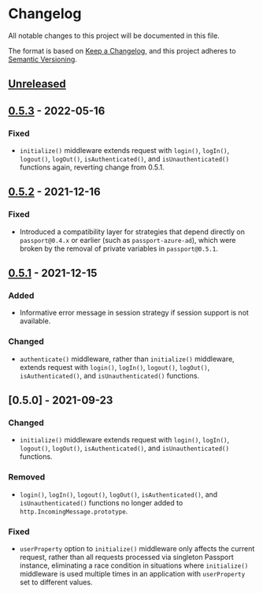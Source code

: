 # Changelog
All notable changes to this project will be documented in this file.

The format is based on [Keep a Changelog](https://keepachangelog.com/en/1.0.0/),
and this project adheres to [Semantic Versioning](https://semver.org/spec/v2.0.0.html).

## [Unreleased]

## [0.5.3] - 2022-05-16
### Fixed

- `initialize()` middleware extends request with `login()`, `logIn()`,
`logout()`, `logOut()`, `isAuthenticated()`, and `isUnauthenticated()` functions
again, reverting change from 0.5.1.

## [0.5.2] - 2021-12-16
### Fixed
- Introduced a compatibility layer for strategies that depend directly on
`passport@0.4.x` or earlier (such as `passport-azure-ad`), which were
broken by the removal of private variables in `passport@0.5.1`.

## [0.5.1] - 2021-12-15
### Added
- Informative error message in session strategy if session support is not
available.

### Changed

- `authenticate()` middleware, rather than `initialize()` middleware, extends
request with `login()`, `logIn()`, `logout()`, `logOut()`, `isAuthenticated()`,
and `isUnauthenticated()` functions.

## [0.5.0] - 2021-09-23
### Changed

- `initialize()` middleware extends request with `login()`, `logIn()`,
`logout()`, `logOut()`, `isAuthenticated()`, and `isUnauthenticated()`
functions.

### Removed

- `login()`, `logIn()`, `logout()`, `logOut()`, `isAuthenticated()`, and
`isUnauthenticated()` functions no longer added to `http.IncomingMessage.prototype`.

### Fixed

- `userProperty` option to `initialize()` middleware only affects the current
request, rather than all requests processed via singleton Passport instance,
eliminating a race condition in situations where `initialize()` middleware is
used multiple times in an application with `userProperty` set to different
values.

[Unreleased]: https://github.com/jaredhanson/passport/compare/v0.5.3...HEAD
[0.5.3]: https://github.com/jaredhanson/passport/compare/v0.5.2...v0.5.3
[0.5.2]: https://github.com/jaredhanson/passport/compare/v0.5.1...v0.5.2
[0.5.1]: https://github.com/jaredhanson/passport/compare/v0.5.0...v0.5.1

